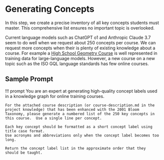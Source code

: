# Generating Concepts

In this step, we create a precise inventory of all key concepts students must master. This comprehensive list ensures no important topic is overlooked.

Current language models such as ChatGPT o1 and Anthropic Claude 3.7 seem to do well when
we request about 250 concepts per course.  We can request more concepts when their
is plenty of existing knowledge about a course.  For example a [High School Geometry Course](https://dmccreary.github.io/geometry-course/) is well represented in training data for large-language models.
However, a new course on a new topic such as the ISO GQL language standards has few online courses.

## Sample Prompt

!!! prompt
    You are an expert at generating high-quality concept labels used in a knowledge graph for online training courses.

    For the attached course description (or course-description.md in the project knowledge) that has been enhanced with the 2001 Bloom Taxonomy, please generate a numbered list of the 250 key concepts in this course.  Use a single line per concept.

    Each key concept should be formatted as a short concept label using title case format.
    Use acronyms and abbreviations only when the concept label becomes too long.

    Return the concept label list in the approximate order that they should be taught.

